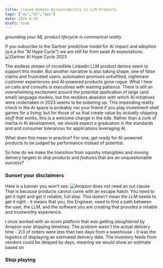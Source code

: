 ```yaml
---
title: Closed Domain Accountability In LLM Products
tags: ["ai","ml","ops"]
date: 2024-4-26
draft: true
---
```

_grounding your ML product lifecycle in commerical reality_

If you subscribe to the Gartner predictive model for AI impact and adoption (a.k.a the "AI Hype Cycle") we are still far from peak AI expectations.
![Gartner AI Hype Cycle 2023](https://emt.gartnerweb.com/ngw/globalassets/en/newsroom/images/graphs/swe-hc-image.png)

The endless stream of incredible Linkedin LLM product demos seem to support this model. But another narrative is also taking shape; one of false claims and frustrated users, automation promises unfulfilled, nightmare customer experiences and AI-powered products gone rogue. What I hear on calls and consults is executives with waining patience. There is still an overwhelming excitement around the potential application of large (and small) language models, but the reckless abandon with which AI initiatives were undertaken in 2023 seems to be sobering up. This impending reality check in the AI space is probably not your friend if you play investment shell games for a living; but for those of us that create value by _actually shipping stuff that works_, this is a welcome change in the tide. Rather than a curb of inertia in AI development, we should expect a graduation in the standards and and consumer tolerances for applications leveraging AI.

What does this mean in practice? For one, get ready for AI-powered products to be judged by performance instead of potential.  

So how do we make the transition from squishy intangibles and moving delivery targets to ship _products_ and _features_ that are an unquestionable success?

### Sunset your disclaimers
Here is a banner you won't see:
![Amazon does not need an out clause](images/unreliable_software.png)
That is because products cannot come with an escape hatch. You need to get it right and get it reliable, full stop. 
This doesn't mean _the LLM_ needs to get it right - it means that you, the Engineer, need to find a path between the user, the LLM, and the software you are creating that provides a reliable and trustworthy experience. 

I once worked with an ecom platform that was getting _slaughtered_ by Amazon over shipping timelines. The problem wasn't the actual delivery time - 2/3 of orders were less than two days from a warehouse - it was the logistics of displaying an estimated delivery date. The inventory feeds from vendors could be delayed by days, meaning we would show an estimate based on 

### Stop playing

<!--stackedit_data:
eyJoaXN0b3J5IjpbNjE2NDc5NDc3LDY2NjUzMjUxNCw4MzcwNz
cyMzAsMTM3Nzg0OTUzNCwxNzkzMzQyMTc0LDgxMzQ4NTgyMiwt
NjE4MjM3NzY3LDE3OTY3Mzc2OTYsLTE5MDk5NDA3NDYsMTU4Mj
k2NjQ0Myw0NTI0MzU0MjYsLTE1MjM4OTkxNTcsODU5Njg3MjUz
LC0xMTk3MjAyMzk4XX0=
-->